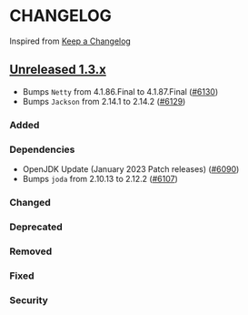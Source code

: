 # CHANGELOG

Inspired from [Keep a Changelog](https://keepachangelog.com/en/1.0.0/)

## [Unreleased 1.3.x]
- Bumps `Netty` from 4.1.86.Final to 4.1.87.Final ([#6130](https://github.com/opensearch-project/OpenSearch/pull/6130))
- Bumps `Jackson` from 2.14.1 to 2.14.2 ([#6129](https://github.com/opensearch-project/OpenSearch/pull/6129))

### Added
### Dependencies
- OpenJDK Update (January 2023 Patch releases) ([#6090](https://github.com/opensearch-project/OpenSearch/pull/6090))
- Bumps `joda` from 2.10.13 to 2.12.2 ([#6107](https://github.com/opensearch-project/OpenSearch/pull/6107))
### Changed
### Deprecated
### Removed
### Fixed
### Security

[Unreleased 1.3.x]: https://github.com/opensearch-project/OpenSearch/compare/1.3.8...HEAD
